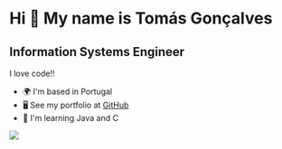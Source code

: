 Hi 👋 My name is Tomás Gonçalves
================================

Information Systems Engineer
----------------------------

I love code!!

* 🌍  I'm based in Portugal
* 🖥️  See my portfolio at [GitHub](http://github.com/somat27)
* 🧠  I'm learning Java and C

<a href="https://www.github.com/somat27" target="_blank" rel="noreferrer"><img
src="https://img.shields.io/github/followers/somat27?logo=github&style=for-the-badge&color=a855f7&labelColor=1c1917" /></a>
